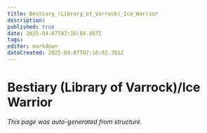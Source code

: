 ```yaml
---
title: Bestiary_(Library_of_Varrock)_Ice_Warrior
description: 
published: true
date: 2025-04-07T07:16:04.857Z
tags: 
editor: markdown
dateCreated: 2025-04-07T07:16:02.781Z
---
```


# Bestiary (Library of Varrock)/Ice Warrior

*This page was auto-generated from structure.*